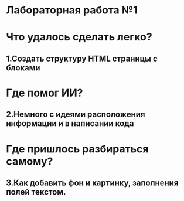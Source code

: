 # Лабораторная работа №1 #
# Что удалось сделать легко? #
## 1.Создать структуру HTML страницы с блоками ## 
# Где помог ИИ? #
## 2.Немного с идеями расположения информации и в написании кода ##
# Где пришлось разбираться самому? #
## 3.Как добавить фон и картинку, заполнения полей текстом. ##




